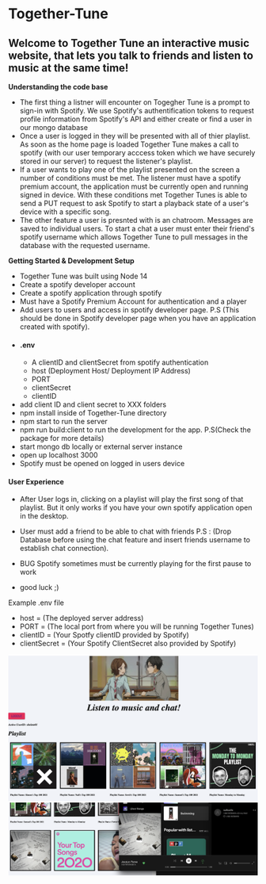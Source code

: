 # Together-Tune
## Welcome to Together Tune an interactive music website, that lets you talk to friends and listen to music at the same time!

**Understanding the code base**
* The first thing a listner will encounter on Togegher Tune is a prompt to sign-in with Spotify. We use Spotify's 
authentification tokens to request profile information from Spotify's API and either create or find a user in our mongo database
* Once a user is logged in they will be presented with all of thier playlist. As soon as the home page is loaded Together
Tune makes a call to spotify (with our user temporary acccess token which we have securely stored in our server)
to request the listener's playlist. 
* If a user wants to play one of the playlist presented on the screen a number of conditions must be met. The listener must have a spotify premium account, the application must be currently open and running signed in device. With these 
conditions met Together Tunes is able to send a PUT request to ask Spotify to start a playback state of a user's device with a specific song.
* The other feature a user is presnted with is an chatroom. Messages are saved to individual users. To start a chat a user must enter their friend's spotify username which allows Together Tune to pull messages in the database with the 
requested username.

**Getting Started & Development Setup**
*  Together Tune was built using Node 14
*  Create a spotify developer account
*  Create a spotify application through spotify
*  Must have a Spotify Premium Account for authentication and a player
*  Add users to users and access in spotify developer page. P.S (This should be done in Spotify developer page when you have an application created with spotify).
* #### .env
    - A clientID and clientSecret from spotify authentication
    - host (Deployment Host/ Deployment IP Address)
    - PORT
    - clientSecret
    - clientID
*  add client ID and client secret to XXX folders
*  npm install inside of Together-Tune directory
*  npm start to run the server
*  npm run build:client to run the development for the app. P.S(Check the package for more details)
*  start mongo db locally or external server instance
*  open up localhost 3000
*  Spotify must be opened on logged in users device
#### User Experience
*  After User logs in, clicking on a playlist will play the first song   of that playlist. But it only works if you have your own spotify application open in the desktop.
* User must add a friend to be able to chat with friends P.S : (Drop Database before using the chat feature and insert friends username to establish chat connection).

*  BUG Spotify sometimes must be currently playing for the first pause to work
*  good luck ;)

Example .env file
* host = (The deployed server address)
* PORT = (The local port from where you will be running Together Tunes)
* clientID = (Your Spotfy clientID provided by Spotify)
* clientSecret = (Your Spotify ClientSecret also provided by Spotify)




![This is an image](/readme-images/pic1.png)
![This is an image](/readme-images/pic2.png)
